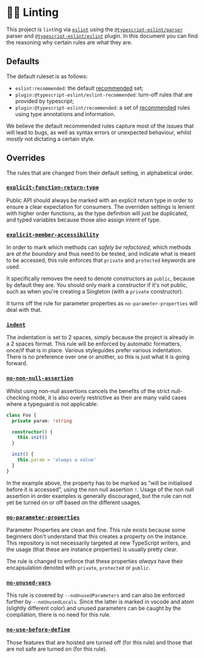 # 💅🏽 Linting

This project is `lint`ing via [`eslint`][web-eslint] using the [`@typescript-eslint/parser`][git-tseslint-parser]
parser and [`@typescript-eslint/eslint`][git-tseslint-plugin] plugin. In this document
you can find the reasoning why certain rules are what they are.

## Defaults

The default ruleset is as follows:

- `eslint:recommended`: the default [recommended][web-eslint-recommended] set;
- `plugin:@typescript-eslint/eslint-recommended`: turn-off rules that are
  provided by typescript;
- `plugin:@typescript-eslint/recommended`: a set of [recommended][web-tseslint-recommended]
  rules using type annotations and information.

We believe the default recommended rules capture most of the issues that will
lead to bugs, as well as syntax errors or unexpected behaviour, whilst _mostly_
not dictating a certain style.

## Overrides

The rules that are changed from their default setting, in alphabetical order.

### [`explicit-function-return-type`][rule-explicit-function-return-type]

Public API should always be marked with an explicit return type in order to
ensure a clear expectation for consumers. The overriden settings is lenient with
higher order functions, as the type definition will just be duplicated, and
typed variables because those also assign intent of type.

### [`explicit-member-accessibility`][rule-explicit-member-accessibility]

In order to mark which methods can _safely be refactored_, which methods are
_at the boundary_ and thus need to be tested, and indicate what is meant to be
accessed, this rule enforces that `private` and `protected` keywords are used.

It specifically removes the need to denote constructors as `public`, because by
default they are. You should only mark a constructor if it's not public, such as
when you're creating a Singleton (with a `private` constructor).

It turns off the rule for parameter properties as `no-parameter-properties` will
deal with that.

### [`indent`][rule-indent]

The indentation is set to 2 spaces, simply because the project is already in a
2 spaces format. This rule will be enforced by automatic formatters, once/if
that is in place. Various styleguides prefer various indentation. There is no
preference over one or another, so this is just what it is going forward.

### [`no-non-null-assertion`][rule-no-non-null-assertion]

Whilst using non-null assertions cancels the benefits of the strict
null-checking mode, it is also overly restrictive as their are many valid cases
where a typeguard is not applicable:

```typescript
class Foo {
  private param: !string

  constructor() {
    this.init()
  }

  init() {
    this.param = 'always a value'
  }
}
```

In the example above, the property has to be marked as "will be initialised
before it is accessed", using the non null assertion `!`. Usage of the non null
assertion in order examples is generally discouraged, but the rule can not yet
be turned on or off based on the different usages.

### [`no-parameter-properties`][rule-no-parameter-properties]

Parameter Properties are clean and fine. This rule exists because some beginners
don't understand that this creates a property on the instance. This repository
is not necessarily targeted at new TypeScript writers, and the usage (that these
are instance properties) is usually pretty clear.

The rule is changed to enforce that these properties _always_ have their
encapsulation denoted with `private`, `protected` or `public`.

### [`no-unused-vars`][rule-no-unused-vars]

This rule is covered by `--noUnusedParameters` and can also be enforced further
by `--noUnusedLocals`. Since the latter is marked in vscode and atom (slightly
different color) and unused parameters can be caught by the compilation, there
is no need for this rule.

### [`no-use-before-define`][rule-no-use-before-define]

Those features that are hoisted are turned off (for this rule) and those that
are not safe are turned on (for this rule).

[web-eslint]: https://eslint.org
[web-eslint-recommended]: https://eslint.org/docs/rules/
[web-tseslint-recommended]: https://github.com/typescript-eslint/typescript-eslint/tree/master/packages/eslint-plugin#supported-rules
[git-tseslint-parser]: https://github.com/typescript-eslint/typescript-eslint/tree/master/packages/parser
[git-tseslint-plugin]: https://github.com/typescript-eslint/typescript-eslint/tree/master/packages/eslint-plugin
[rule-explicit-function-return-type]: https://github.com/typescript-eslint/typescript-eslint/blob/master/packages/eslint-plugin/docs/rules/explicit-function-return-type.md
[rule-explicit-member-accessibility]: https://github.com/typescript-eslint/typescript-eslint/blob/master/packages/eslint-plugin/docs/rules/explicit-member-accessibility.md
[rule-indent]: https://github.com/typescript-eslint/typescript-eslint/blob/master/packages/eslint-plugin/docs/rules/indent.md
[rule-no-non-null-assertion]: https://github.com/typescript-eslint/typescript-eslint/blob/master/packages/eslint-plugin/docs/rules/no-non-null-assertion
[rule-no-parameter-properties]: https://github.com/typescript-eslint/typescript-eslint/blob/master/packages/eslint-plugin/docs/rules/no-parameter-properties.md
[rule-no-unused-vars]: https://github.com/typescript-eslint/typescript-eslint/blob/master/packages/eslint-plugin/docs/rules/rule-no-unused-vars
[rule-no-use-before-define]: https://github.com/typescript-eslint/typescript-eslint/blob/master/packages/eslint-plugin/docs/rules/rule-no-use-before-define

